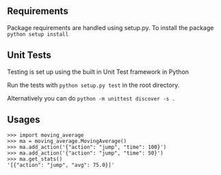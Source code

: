 ## Requirements

Package requirements are handled using setup.py.
To install the package 
`python setup install`

## Unit Tests

Testing is set up using the built in Unit Test framework in Python

Run the tests with `python setup.py test` in the root directory.

Alternatively you can do `python -m unittest discover -s .`


## Usages

```
>>> import moving_average
>>> ma = moving_average.MovingAverage()
>>> ma.add_action('{"action": "jump", "time": 100}')
>>> ma.add_action('{"action": "jump", "time": 50}')
>>> ma.get_stats()
'[{"action": "jump", "avg": 75.0}]'
```
